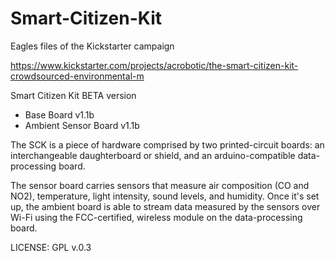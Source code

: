 Smart-Citizen-Kit
=================

Eagles files of the Kickstarter campaign

[https://www.kickstarter.com/projects/acrobotic/the-smart-citizen-kit-crowdsourced-environmental-m
](https://www.kickstarter.com/projects/acrobotic/the-smart-citizen-kit-crowdsourced-environmental-m)

Smart Citizen Kit BETA version
- Base Board v1.1b
- Ambient Sensor Board v1.1b

The SCK is a piece of hardware comprised by two printed-circuit boards: an interchangeable daughterboard or shield, and an arduino-compatible data-processing board.

The sensor board carries sensors that measure air composition (CO and NO2), temperature, light intensity, sound levels, and humidity. Once it's set up, the ambient board is able to stream data measured by the sensors over Wi-Fi using the FCC-certified, wireless module on the data-processing board.

LICENSE: GPL v.0.3